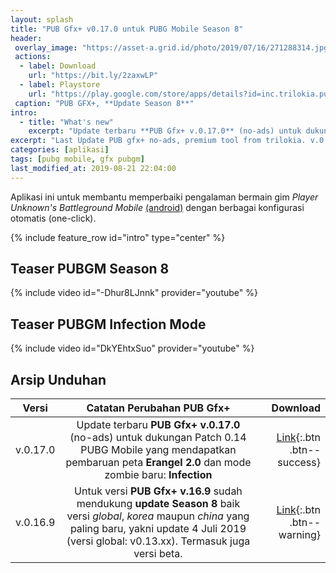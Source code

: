 ```yaml
---
layout: splash
title: "PUB Gfx+ v0.17.0 untuk PUBG Mobile Season 8"
header:
 overlay_image: "https://asset-a.grid.id/photo/2019/07/16/271288314.jpg"
 actions:
  - label: Download
    url: "https://bit.ly/2zaxwLP"
  - label: Playstore
    url: "https://play.google.com/store/apps/details?id=inc.trilokia.pubgfxtool"
 caption: "PUB GFX+, **Update Season 8**"
intro:
  - title: "What's new"
    excerpt: "Update terbaru **PUB Gfx+ v.0.17.0** (no-ads) untuk dukungan Patch PUBGM 0.14.xx yang mendapatkan pembaruan peta **Erangel 2.0** dan mode zombie baru: **infection**"
excerpt: "Last Update PUB gfx+ no-ads, premium tool from trilokia. v.0.17.0" 
categories: [aplikasi]
tags: [pubg mobile, gfx pubgm]
last_modified_at: 2019-08-21 22:04:00
---
```

Aplikasi ini untuk membantu memperbaiki pengalaman bermain gim *Player Unknown's Battleground Mobile* [(android)](https://play.google.com/store/apps/details?id=com.tencent.ig) dengan berbagai konfigurasi otomatis (one-click).

{% include feature_row id="intro" type="center" %}

## Teaser PUBGM Season 8

{% include video id="-Dhur8LJnnk" provider="youtube" %}

## Teaser PUBGM Infection Mode

{% include video id="DkYEhtxSuo" provider="youtube" %}

## Arsip Unduhan

| Versi | Catatan Perubahan PUB Gfx+ | Download |
|---|:---:|---:|
| v.0.17.0 | Update terbaru **PUB Gfx+ v.0.17.0** (no-ads) untuk dukungan Patch 0.14 PUBG Mobile yang mendapatkan pembaruan peta **Erangel 2.0** dan mode zombie baru: **Infection** | [Link](https://bit.ly/2zaxwLP){:.btn .btn--success} |
| v.0.16.9 | Untuk versi **PUB Gfx+ v.16.9** sudah mendukung **update Season 8** baik versi _global_, _korea_ maupun _china_ yang paling baru, yakni update 4 Juli 2019 (versi global: v0.13.xx). Termasuk juga versi beta. | [Link](https://mi.knoacc.org/bitly?cde=31jaZZs&st1=Download&st2=APK){:.btn .btn--warning} |

